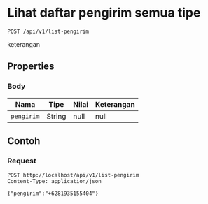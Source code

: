 # Lihat daftar pengirim semua tipe
```http
POST /api/v1/list-pengirim
```
keterangan
## Properties
### Body
Nama | Tipe | Nilai | Keterangan
--- | --- | --- | ---
<code>pengirim</code> | String | null | null
## Contoh
### Request
```http
POST http://localhost/api/v1/list-pengirim
Content-Type: application/json

{"pengirim":"+6281935155404"}


```
